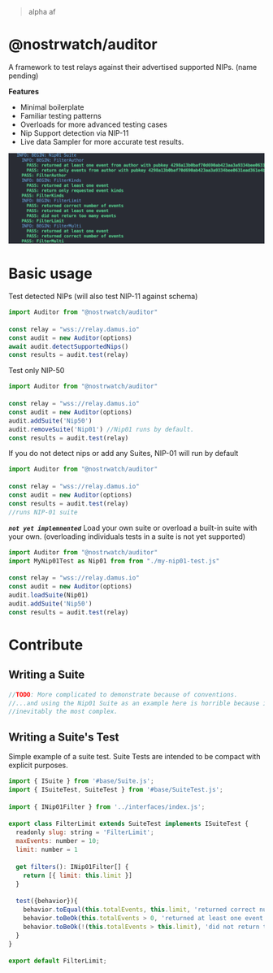 > alpha af

# @nostrwatch/auditor

A framework to test relays against their advertised supported NIPs. (name pending)

**Features**
- Minimal boilerplate
- Familiar testing patterns
- Overloads for more advanced testing cases
- Nip Support detection via NIP-11
- Live data Sampler for more accurate test results. 


![@nostrwatch/auditor console screenshot](.assets/output.png)

# Basic usage

Test detected NIPs (will also test NIP-11 against schema)

```js
import Auditor from "@nostrwatch/auditor"

const relay = "wss://relay.damus.io"
const audit = new Auditor(options)
await audit.detectSupportedNips()
const results = audit.test(relay)
```

Test only NIP-50
```js
import Auditor from "@nostrwatch/auditor"

const relay = "wss://relay.damus.io"
const audit = new Auditor(options)
audit.addSuite('Nip50') 
audit.removeSuite('Nip01') //Nip01 runs by default.
const results = audit.test(relay)
```

If you do not detect nips or add any Suites, NIP-01 will run by default
```js
import Auditor from "@nostrwatch/auditor"

const relay = "wss://relay.damus.io"
const audit = new Auditor(options)
const results = audit.test(relay)
//runs NIP-01 suite
```

_**`not yet implemnented`**_ Load your own suite or overload a built-in suite with your own. (overloading individuals tests in a suite is not yet supported)
```js
import Auditor from "@nostrwatch/auditor"
import MyNip01Test as Nip01 from from "./my-nip01-test.js"

const relay = "wss://relay.damus.io"
const audit = new Auditor(options)
audit.loadSuite(Nip01)
audit.addSuite('Nip50') 
const results = audit.test(relay)
```

# Contribute

## Writing a Suite 

```js
//TODO: More complicated to demonstrate because of conventions.
//...and using the Nip01 Suite as an example here is horrible because it's
//inevitably the most complex.
```

## Writing a Suite's Test 
Simple example of a suite test. Suite Tests are intended to be compact with explicit purposes. 
```js
import { ISuite } from '#base/Suite.js';
import { ISuiteTest, SuiteTest } from '#base/SuiteTest.js';

import { INip01Filter } from '../interfaces/index.js';

export class FilterLimit extends SuiteTest implements ISuiteTest {
  readonly slug: string = 'FilterLimit';
  maxEvents: number = 10;
  limit: number = 1

  get filters(): INip01Filter[] {
    return [{ limit: this.limit }]
  }

  test({behavior}){
    behavior.toEqual(this.totalEvents, this.limit, 'returned correct number of events');
    behavior.toBeOk(this.totalEvents > 0, 'returned at least one event');
    behavior.toBeOk(!(this.totalEvents > this.limit), 'did not return too many events');
  }
}

export default FilterLimit;
```
